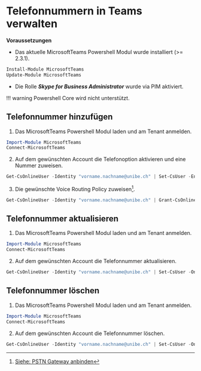 # Telefonnummern in Teams verwalten

**Voraussetzungen**  
- Das aktuelle MicrosoftTeams Powershell Modul wurde installiert (>= 2.3.1).  
``` powershell
Install-Module MicrosoftTeams  
Update-Module MicrosoftTeams  
```
- Die Rolle ***Skype for Business Administrator*** wurde via PIM aktiviert.  

!!! warning
    Powershell Core wird nicht unterstützt.  

## Telefonnummer hinzufügen

1. Das MicrosoftTeams Powershell Modul laden und am Tenant anmelden.  
``` powershell
Import-Module MicrosoftTeams
Connect-MicrosoftTeams
```
2. Auf dem gewünschten Account die Telefonoption aktivieren und eine Nummer zuweisen.  
``` powershell
Get-CsOnlineUser -Identity "vorname.nachname@unibe.ch" | Set-CsUser -EnterpriseVoiceEnabled $true -HostedVoiceMail $true -OnPremLineURI "tel:+41316841234"
```
3. Die gewünschte Voice Routing Policy zuweisen[^1].  
``` powershell
Get-CsOnlineUser -Identity "vorname.nachname@unibe.ch" | Grant-CsOnlineVoiceRoutingPolicy -PolicyName "Direct Routing SBC"
```


## Telefonnummer aktualisieren

1. Das MicrosoftTeams Powershell Modul laden und am Tenant anmelden.  
``` powershell
Import-Module MicrosoftTeams
Connect-MicrosoftTeams
```
2. Auf dem gewünschten Account die Telefonnummer aktualisieren.  
``` powershell
Get-CsOnlineUser -Identity "vorname.nachname@unibe.ch" | Set-CsUser -OnPremLineURI "tel:+41316841234"
```

## Telefonnummer löschen

1. Das MicrosoftTeams Powershell Modul laden und am Tenant anmelden.  
``` powershell
Import-Module MicrosoftTeams
Connect-MicrosoftTeams
```
2. Auf dem gewünschten Account die Telefonnummer löschen.  
``` powershell
Get-CsOnlineUser -Identity "vorname.nachname@unibe.ch" | Set-CsUser -OnPremLineURI $null
```

[^1]: [Siehe: PSTN Gateway anbinden](teams-add-pstn-gateway.md)